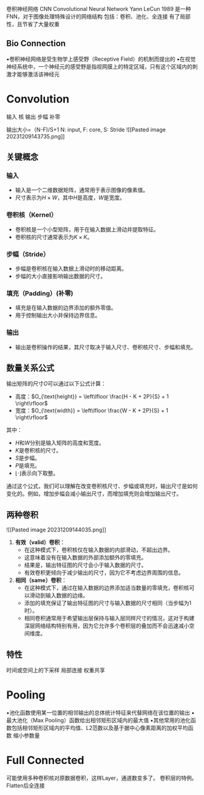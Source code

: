 卷积神经网络 CNN Convolutional Neural Network
Yann LeCun 1989
是一种FNN，对于图像处理特殊设计的网络结构
包括：卷积、池化、全连接
有了局部性，且节省了大量权重

## Bio Connection
▪卷积神经网络是受生物学上感受野（Receptive Field）的机制而提出的
▪在视觉神经系统中，一个神经元的感受野是指视网膜上的特定区域，只有这个区域内的刺激才能够激活该神经元

# Convolution
输入 核 输出 步幅 补零

输出大小=（N-F)/S+1
N: input, F: core, S: Stride
![[Pasted image 20231209143735.png]]

## 关键概念

### 输入
- 输入是一个二维数据矩阵，通常用于表示图像的像素值。
- 尺寸表示为$H \times W$，其中$H$是高度，$W$是宽度。

### 卷积核（Kernel）
- 卷积核是一个小型矩阵，用于在输入数据上滑动并提取特征。
- 卷积核的尺寸通常表示为$K \times K$。

### 步幅（Stride）
- 步幅是卷积核在输入数据上滑动时的移动距离。
- 步幅的大小直接影响输出数据的尺寸。

### 填充（Padding）(补零)
- 填充是在输入数据的边界添加的额外零值。
- 用于控制输出大小并保持边界信息。

### 输出
- 输出是卷积操作的结果，其尺寸取决于输入尺寸、卷积核尺寸、步幅和填充。

## 数量关系公式

输出矩阵的尺寸$O$可以通过以下公式计算：
- 高度：$O_{\text{height}} = \left\lfloor \frac{H - K + 2P}{S} + 1 \right\rfloor$
- 宽度：$O_{\text{width}} = \left\lfloor \frac{W - K + 2P}{S} + 1 \right\rfloor$

其中：
- $H$和$W$分别是输入矩阵的高度和宽度。
- $K$是卷积核的尺寸。
- $S$是步幅。
- $P$是填充。
- $\lfloor \cdot \rfloor$表示向下取整。

通过这个公式，我们可以理解在改变卷积核尺寸、步幅或填充时，输出尺寸是如何变化的。例如，增加步幅会减小输出尺寸，而增加填充则会增加输出尺寸。

## 两种卷积
![[Pasted image 20231209144035.png]]

1. **有效（valid）卷积**：
    - 在这种模式下，卷积核仅在输入数据的内部滑动，不超出边界。
    - 这意味着没有在输入数据的外部添加额外的零填充。
    - 结果是，输出特征图的尺寸会小于输入数据的尺寸。
    - 有效卷积更倾向于减少输出的尺寸，因为它不考虑边界周围的信息。
2. **相同（same）卷积**：
    - 在这种模式下，通过在输入数据的边界添加适当数量的零填充，卷积核可以滑动到输入数据的边缘。
    - 添加的填充保证了输出特征图的尺寸与输入数据的尺寸相同（当步幅为1时）。
    - 相同卷积通常用于希望输出层保持与输入层同样尺寸的情况，这对于构建深层网络结构特别有用，因为它允许多个卷积层的叠加而不会迅速减小空间维度。

## 特性
时间或空间上的下采样
局部连接
权重共享

# Pooling
▪池化函数使用某一位置的相邻输出的总体统计特征来代替网络在该位置的输出
▪最大池化（Max Pooling）函数给出相邻矩形区域内的最大值
▪其他常用的池化函数包括相邻矩形区域内的平均值、L2范数以及基于据中心像素距离的加权平均函数
缩小参数量

# Full Connected
可能使用多种卷积核对原数据卷积，这样Layer，通道数变多了。
卷积层的特例。Flatten后全连接
